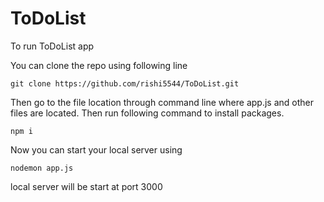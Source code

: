 # ToDoList
To run ToDoList app 


You can clone the repo using following line
```
git clone https://github.com/rishi5544/ToDoList.git
```
Then go to the file location through command line where app.js and other files are located.
Then run following command to install packages.
```
npm i
```
Now you can start your local server using
```
nodemon app.js
```
local server will be start at port 3000
